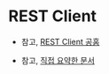# REST Client

* 참고, [REST Client 공홈](https://marketplace.visualstudio.com/items?itemName=humao.rest-client)

* 참고, [직접 요약한 문서](https://docs.google.com/document/d/12Mujy7H4Uj4U9Uys_uQhJ18zIAbv0GrxOh1KXtEycH8/edit#heading=h.x6ccfg5oeova)

